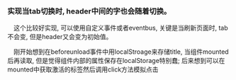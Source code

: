 ### 实现当tab切换时, header中间的字也会随着切换。     

　这个比较好实现, 可以使用自定义事件或者eventbus, 关键是当刷新页面时, tab不会变, 但是header又会变为初始值。
 
　刚开始想到在beforeunload事件中用localStroage来存储title, 当组件mounted后再读取, 但是觉得组件内部的属性保存在localStorage特别蠢; 后来想到可以在
mounted中获取激活的标签然后调用click方法模拟点击
